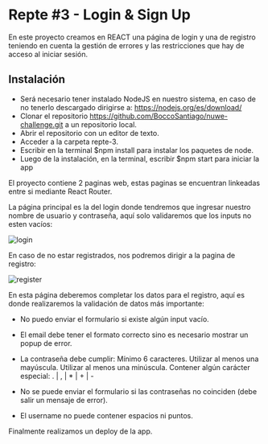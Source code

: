 # Repte #3 - Login & Sign Up

En este proyecto creamos en REACT una página de login y una de registro teniendo en cuenta la gestión de errores y las restricciones que hay de acceso al iniciar sesión.

## Instalación
* Será necesario tener instalado NodeJS en nuestro sistema, en caso de no tenerlo descargado dirigirse a: https://nodejs.org/es/download/ 
* Clonar el repositorio https://github.com/BoccoSantiago/nuwe-challenge.git a un repositorio local.
* Abrir el repositorio con un editor de texto.
* Acceder a la carpeta repte-3.
* Escribir en la terminal $npm install para instalar los paquetes de node.
* Luego de la instalación, en la terminal, escribir $npm start para iniciar la app

El proyecto contiene 2 paginas web, estas paginas se encuentran linkeadas entre si mediante React Router.

La página principal es la del login donde tendremos que ingresar nuestro nombre de usuario y contraseña, aquí solo validaremos que los inputs no esten vacíos:

![login](https://user-images.githubusercontent.com/104364320/179394988-761e28a6-c2cf-4a8e-b9cf-f2431851ed93.JPG)

En caso de no estar registrados, nos podremos dirigir a la pagina de registro:

![register](https://user-images.githubusercontent.com/104364320/179395019-1ccffcd6-f256-4cc9-bec6-b8b60395e96c.JPG)

En esta página deberemos completar los datos para el registro, aquí es donde realizaremos la validación de datos más importante:

* No puedo enviar el formulario si existe algún input vacío.

* El email debe tener el formato correcto sino es necesario mostrar un popup de error.

* La contraseña debe cumplir:
Mínimo 6 caracteres.
Utilizar al menos una mayúscula.
Utilizar al menos una minúscula.
Contener algún carácter especial: . | , | * | + | -

* No se puede enviar el formulario si las contraseñas no coinciden (debe salir un mensaje de error).

* El username no puede contener espacios ni puntos.

Finalmente realizamos un deploy de la app.



